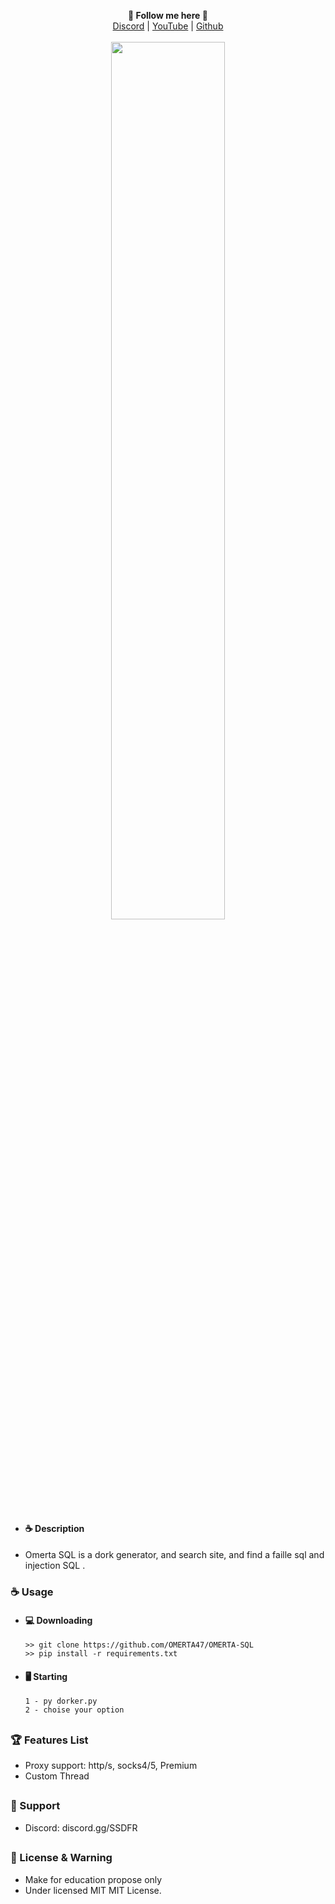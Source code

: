 <p align='center'>
  <b>🦊 Follow me here 🦊</b><br>  
  <a href="https://discord.gg/SSDFR">Discord</a> |
  <a href="https://www.youtube.com/@qlbdu95">YouTube</a> |
  <a href="https://github.com/OMERTA47">Github</a><br><br>
  <img src="https://cdn.discordapp.com/attachments/1272966947239100446/1273392129229590590/Screenshot_24.png?ex=66be7256&is=66bd20d6&hm=9cef48553725c211d20d6b78f1b03d74f172068ab3bbc179cdbfd8aff83af7ee&" style="width: 60%">
</p>

##  
- #### ☕ Description
- Omerta SQL is a dork generator, and search site, and find a faille sql and injection SQL .



### ☕ Usage  
- #### 💻 Downloading
     ```
    >> git clone https://github.com/OMERTA47/OMERTA-SQL
    >> pip install -r requirements.txt
    ```
- #### 🖥️ Starting
      1 - py dorker.py
      2 - choise your option


##  

### 🏆 Features List

- Proxy support: http/s, socks4/5, Premium
- Custom Thread


##   

### 🧰 Support
- Discord: discord.gg/SSDFR

##  

### 📜 License & Warning
- Make for education propose only
- Under licensed MIT MIT License.

##  

